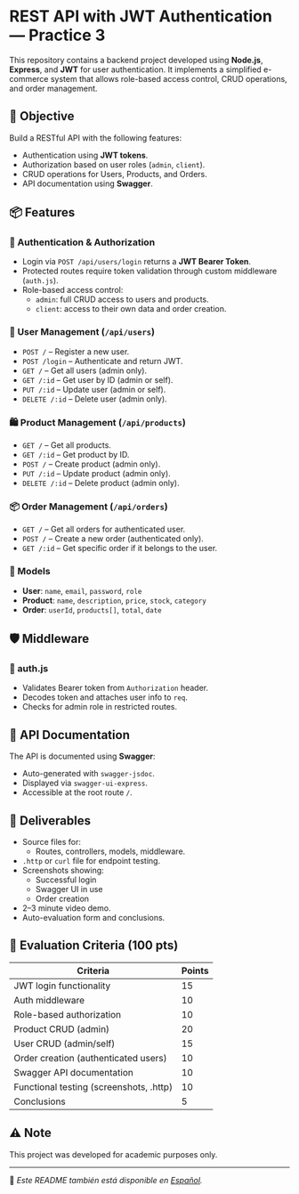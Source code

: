 # REST API with JWT Authentication — Practice 3

This repository contains a backend project developed using **Node.js**, **Express**, and **JWT** for user authentication. It implements a simplified e-commerce system that allows role-based access control, CRUD operations, and order management.

## 🎯 Objective

Build a RESTful API with the following features:
- Authentication using **JWT tokens**.
- Authorization based on user roles (`admin`, `client`).
- CRUD operations for Users, Products, and Orders.
- API documentation using **Swagger**.

## 📦 Features

### 🔐 Authentication & Authorization
- Login via `POST /api/users/login` returns a **JWT Bearer Token**.
- Protected routes require token validation through custom middleware (`auth.js`).
- Role-based access control:
  - `admin`: full CRUD access to users and products.
  - `client`: access to their own data and order creation.

### 👥 User Management (`/api/users`)
- `POST /` – Register a new user.
- `POST /login` – Authenticate and return JWT.
- `GET /` – Get all users (admin only).
- `GET /:id` – Get user by ID (admin or self).
- `PUT /:id` – Update user (admin or self).
- `DELETE /:id` – Delete user (admin only).

### 🛍️ Product Management (`/api/products`)
- `GET /` – Get all products.
- `GET /:id` – Get product by ID.
- `POST /` – Create product (admin only).
- `PUT /:id` – Update product (admin only).
- `DELETE /:id` – Delete product (admin only).

### 📦 Order Management (`/api/orders`)
- `GET /` – Get all orders for authenticated user.
- `POST /` – Create a new order (authenticated only).
- `GET /:id` – Get specific order if it belongs to the user.

### 🧱 Models
- **User**: `name`, `email`, `password`, `role`
- **Product**: `name`, `description`, `price`, `stock`, `category`
- **Order**: `userId`, `products[]`, `total`, `date`

## 🛡️ Middleware

### 🔑 auth.js
- Validates Bearer token from `Authorization` header.
- Decodes token and attaches user info to `req`.
- Checks for admin role in restricted routes.

## 📘 API Documentation

The API is documented using **Swagger**:
- Auto-generated with `swagger-jsdoc`.
- Displayed via `swagger-ui-express`.
- Accessible at the root route `/`.

## 🧪 Deliverables

- Source files for:
  - Routes, controllers, models, middleware.
- `.http` or `curl` file for endpoint testing.
- Screenshots showing:
  - Successful login
  - Swagger UI in use
  - Order creation
- 2–3 minute video demo.
- Auto-evaluation form and conclusions.

## 📝 Evaluation Criteria (100 pts)

| Criteria                                   | Points |
|-------------------------------------------|--------|
| JWT login functionality                   | 15     |
| Auth middleware                           | 10     |
| Role-based authorization                  | 10     |
| Product CRUD (admin)                      | 20     |
| User CRUD (admin/self)                    | 15     |
| Order creation (authenticated users)      | 10     |
| Swagger API documentation                 | 10     |
| Functional testing (screenshots, .http)   | 10     |
| Conclusions                               | 5      |

## ⚠️ Note

This project was developed for academic purposes only.

---

📄 _Este README también está disponible en [Español](README.es.md)._